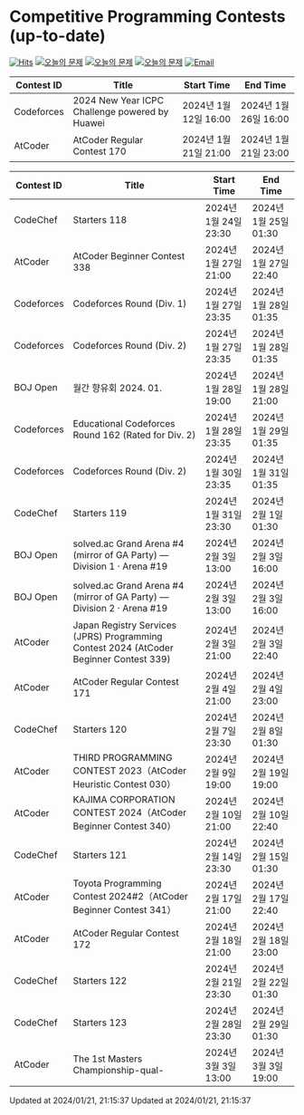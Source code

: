 Competitive Programming Contests (up-to-date)
========
[![Hits](https://hits.seeyoufarm.com/api/count/incr/badge.svg?url=https%3A%2F%2Fgithub.com%2Fika9810%2FCompetitive-Programming-Contests&count_bg=%2379C83D&title_bg=%23555555&icon=&icon_color=%23E7E7E7&title=hits&edge_flat=false)](https://hits.seeyoufarm.com)
[![오늘의 문제](https://img.shields.io/badge/Today's%20ABC-Link-lightpink)](https://github.com/ika9810/Atcoder-Daily-Contests/blob/main/ABC.md) 
[![오늘의 문제](https://img.shields.io/badge/Today's%20ARC-Link-orange)](https://github.com/ika9810/Atcoder-Daily-Contests/blob/main/ARC.md) 
[![오늘의 문제](https://img.shields.io/badge/Today's%20AGC-Link-red)](https://github.com/ika9810/Atcoder-Daily-Contests/blob/main/AGC.md) 
[![Email](https://img.shields.io/badge/Email-ika7204@naver.com-ff69b4)](mailTo:ika7204@naver.com)

 Contest ID | Title | Start Time | End Time |
---|---|---|---|
| Codeforces | 2024 New Year ICPC Challenge powered by Huawei | 2024년 1월 12일 16:00 | 2024년 1월 26일 16:00 |
| AtCoder | AtCoder Regular Contest 170 | 2024년 1월 21일 21:00 | 2024년 1월 21일 23:00 |

 Contest ID | Title | Start Time | End Time |
---|---|---|---|
| CodeChef | Starters 118 | 2024년 1월 24일 23:30 | 2024년 1월 25일 01:30 |
| AtCoder | AtCoder Beginner Contest 338 | 2024년 1월 27일 21:00 | 2024년 1월 27일 22:40 |
| Codeforces | Codeforces Round (Div. 1) | 2024년 1월 27일 23:35 | 2024년 1월 28일 01:35 |
| Codeforces | Codeforces Round (Div. 2) | 2024년 1월 27일 23:35 | 2024년 1월 28일 01:35 |
| BOJ Open | 월간 향유회 2024. 01. | 2024년 1월 28일 19:00 | 2024년 1월 28일 21:00 |
| Codeforces | Educational Codeforces Round 162 (Rated for Div. 2) | 2024년 1월 28일 23:35 | 2024년 1월 29일 01:35 |
| Codeforces | Codeforces Round (Div. 2) | 2024년 1월 30일 23:35 | 2024년 1월 31일 01:35 |
| CodeChef | Starters 119 | 2024년 1월 31일 23:30 | 2024년 2월 1일 01:30 |
| BOJ Open | solved.ac Grand Arena #4 (mirror of GA Party) — Division 1 · Arena #19 | 2024년 2월 3일 13:00 | 2024년 2월 3일 16:00 |
| BOJ Open | solved.ac Grand Arena #4 (mirror of GA Party) — Division 2 · Arena #19 | 2024년 2월 3일 13:00 | 2024년 2월 3일 16:00 |
| AtCoder | Japan Registry Services (JPRS) Programming Contest 2024 (AtCoder Beginner Contest 339) | 2024년 2월 3일 21:00 | 2024년 2월 3일 22:40 |
| AtCoder | AtCoder Regular Contest 171 | 2024년 2월 4일 21:00 | 2024년 2월 4일 23:00 |
| CodeChef | Starters 120 | 2024년 2월 7일 23:30 | 2024년 2월 8일 01:30 |
| AtCoder | THIRD PROGRAMMING CONTEST 2023（AtCoder Heuristic Contest 030） | 2024년 2월 9일 19:00 | 2024년 2월 19일 19:00 |
| AtCoder | KAJIMA CORPORATION CONTEST 2024（AtCoder Beginner Contest 340） | 2024년 2월 10일 21:00 | 2024년 2월 10일 22:40 |
| CodeChef | Starters 121 | 2024년 2월 14일 23:30 | 2024년 2월 15일 01:30 |
| AtCoder | Toyota Programming Contest 2024#2（AtCoder Beginner Contest 341） | 2024년 2월 17일 21:00 | 2024년 2월 17일 22:40 |
| AtCoder | AtCoder Regular Contest 172 | 2024년 2월 18일 21:00 | 2024년 2월 18일 23:00 |
| CodeChef | Starters 122 | 2024년 2월 21일 23:30 | 2024년 2월 22일 01:30 |
| CodeChef | Starters 123 | 2024년 2월 28일 23:30 | 2024년 2월 29일 01:30 |
| AtCoder | The 1st Masters Championship-qual- | 2024년 3월 3일 13:00 | 2024년 3월 3일 19:00 |

Updated at 2024/01/21, 21:15:37
Updated at 2024/01/21, 21:15:37
